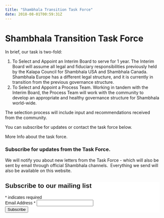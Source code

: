 ```yaml
---
title: "Shambhala Transition Task Force"
date: 2018-08-01T00:59:31Z
---
```



# Shambhala Transition Task Force

In brief, our task is two-fold:
 
1. To Select and Appoint an Interim Board to serve for 1 year.  The Interim Board will assume all legal and fiduciary responsibilities previously held by the Kalapa Council for Shambhala USA and Shambhala Canada. Shambhala Europe has a different legal structure, and it is currently in transition from the previous governance structure. 
1. To Select and Appoint a Process Team. Working in tandem with the Interim Board, the Process Team will work with the community to develop an appropriate and healthy governance structure for Shambhala world-wide.

 The selection process will include input and recommendations received from the community.

You can subscribe for updates or contact the task force below.

More Info about the task force.


### Subscribe for updates from the Task Force.

We will notify you about new letters from the Task Force - which will also be sent by email through official Shambhala channels.  Everything we send will also be available on this website.

<!-- Begin MailChimp Signup Form -->
<link href="//cdn-images.mailchimp.com/embedcode/classic-10_7.css" rel="stylesheet" type="text/css">
<style type="text/css">
	#mc_embed_signup{background:#fff; clear:left; font:14px Helvetica,Arial,sans-serif; }
	/* Add your own MailChimp form style overrides in your site stylesheet or in this style block.
	   We recommend moving this block and the preceding CSS link to the HEAD of your HTML file. */
</style>
<div id="mc_embed_signup">
<form action="https://shambhala-transition.us19.list-manage.com/subscribe/post?u=e1a1ced47bb6af45cfbaef6ad&amp;id=aefd0f8a6b" method="post" id="mc-embedded-subscribe-form" name="mc-embedded-subscribe-form" class="validate" target="_blank" novalidate>
    <div id="mc_embed_signup_scroll">
	<h2>Subscribe to our mailing list</h2>
<div class="indicates-required"><span class="asterisk">*</span> indicates required</div>
<div class="mc-field-group">
	<label for="mce-EMAIL">Email Address  <span class="asterisk">*</span>
</label>
	<input type="email" value="" name="EMAIL" class="required email" id="mce-EMAIL">
</div>
	<div id="mce-responses" class="clear">
		<div class="response" id="mce-error-response" style="display:none"></div>
		<div class="response" id="mce-success-response" style="display:none"></div>
	</div>    <!-- real people should not fill this in and expect good things - do not remove this or risk form bot signups-->
    <div style="position: absolute; left: -5000px;" aria-hidden="true"><input type="text" name="b_e1a1ced47bb6af45cfbaef6ad_aefd0f8a6b" tabindex="-1" value=""></div>
    <div class="clear"><input type="submit" value="Subscribe" name="subscribe" id="mc-embedded-subscribe" class="button"></div>
    </div>
</form>
</div>
<script type='text/javascript' src='//s3.amazonaws.com/downloads.mailchimp.com/js/mc-validate.js'></script><script type='text/javascript'>(function($) {window.fnames = new Array(); window.ftypes = new Array();fnames[0]='EMAIL';ftypes[0]='email';}(jQuery));var $mcj = jQuery.noConflict(true);</script>
<!--End mc_embed_signup-->
